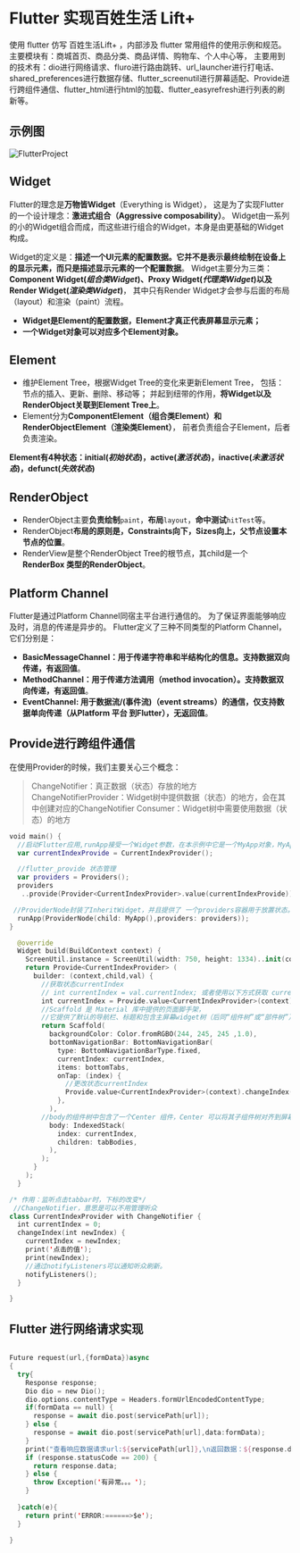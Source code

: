 # Flutter 实现百姓生活 Lift+

使用 flutter 仿写 百姓生活Lift+ ，内部涉及 flutter 常用组件的使用示例和规范。
主要模块有：商城首页、商品分类、商品详情、购物车、个人中心等，
主要用到的技术有：dio进行网络请求、fluro进行路由跳转、url_launcher进行打电话、shared_preferences进行数据存储、flutter_screenutil进行屏幕适配、Provide进行跨组件通信、flutter_html进行html的加载、flutter_easyrefresh进行列表的刷新等。

## 示例图

![FlutterProject](https://cdn.jsdelivr.net/gh/SunHui-Candy/Simg@tc/22img/FlutterProject.gif)


## Widget 

Flutter的理念是**万物皆Widget**（Everything is Widget），
这是为了实现Flutter的一个设计理念：**激进式组合（Aggressive composability）**。
Widget由一系列的小的Widget组合而成，而这些进行组合的Widget，本身是由更基础的Widget构成。

Widget的定义是：**描述一个UI元素的配置数据。它并不是表示最终绘制在设备上的显示元素，而只是描述显示元素的一个配置数据**。
Widget主要分为三类：**Component Widget(*组合类Widget*)、Proxy Widget(*代理类Widget*)以及Render Widget(*渲染类Widget*)**，
其中只有Render Widget才会参与后面的布局（layout）和渲染（paint）流程。

- **Widget是Element的配置数据，Element才真正代表屏幕显示元素；**
- **一个Widget对象可以对应多个Element对象。**

## Element 

- 维护Element Tree，根据Widget Tree的变化来更新Element Tree，
包括：节点的插入、更新、删除、移动等；
并起到纽带的作用，**将Widget以及RenderObject关联到Element Tree上**。
- Element分为**ComponentElement（组合类Element）和RenderObjectElement（渲染类Element）**，
 前者负责组合子Element，后者负责渲染。

**Element有4种状态：initial(*初始状态*)，active(*激活状态*)，inactive(*未激活状态*)，defunct(*失效状态*)**

## RenderObject 

- RenderObject主要**负责绘制**`paint`，**布局**`layout`，**命中测试**`hitTest`等。
- RenderObject**布局的原则是，Constraints向下，Sizes向上，父节点设置本节点的位置**。
- RenderView是整个RenderObject Tree的根节点，其child是一个 **RenderBox 类型的RenderObject**。

## Platform Channel

Flutter是通过Platform Channel同宿主平台进行通信的。
为了保证界面能够响应及时，消息的传递是异步的。
Flutter定义了三种不同类型的Platform Channel，它们分别是：
- **BasicMessageChannel：用于传递字符串和半结构化的信息。支持数据双向传递，有返回值**。
- **MethodChannel：用于传递方法调用（method invocation）。支持数据双向传递，有返回值**。
- **EventChannel: 用于数据流/(事件流)（event streams）的通信，仅支持数据单向传递（从Platform 平台 到Flutter），无返回值**。

## Provide进行跨组件通信

在使用Provider的时候，我们主要关心三个概念：
   >ChangeNotifier：真正数据（状态）存放的地方
    ChangeNotifierProvider：Widget树中提供数据（状态）的地方，会在其中创建对应的ChangeNotifier
    Consumer：Widget树中需要使用数据（状态）的地方
    
``` Swift
void main() {
  //启动Flutter应用,runApp接受一个Widget参数，在本示例中它是一个MyApp对象，MyApp()是Flutter应用的根组件
  var currentIndexProvide = CurrentIndexProvider();

  //flutter_provide 状态管理
  var providers = Providers();
  providers
   ..provide(Provider<CurrentIndexProvider>.value(currentIndexProvide))

 //ProviderNode封装了InheritWidget，并且提供了 一个providers容器用于放置状态。
  runApp(ProviderNode(child: MyApp(),providers: providers));
}

  @override
  Widget build(BuildContext context) {
    ScreenUtil.instance = ScreenUtil(width: 750, height: 1334)..init(context);
    return Provide<CurrentIndexProvider> (
      builder: (context,child,val) {
        //获取状态currentIndex
        // int currentIndex = val.currentIndex; 或者使用以下方式获取 currentIndex
        int currentIndex = Provide.value<CurrentIndexProvider>(context).currentIndex;
        //Scaffold 是 Material 库中提供的页面脚手架，
        //它提供了默认的导航栏、标题和包含主屏幕widget树（后同“组件树”或“部件树”）的body属性，组件树可以很复杂
        return Scaffold(
          backgroundColor: Color.fromRGBO(244, 245, 245 ,1.0),
          bottomNavigationBar: BottomNavigationBar(
            type: BottomNavigationBarType.fixed,
            currentIndex: currentIndex,
            items: bottomTabs,
            onTap: (index) {
              //更改状态currentIndex
              Provide.value<CurrentIndexProvider>(context).changeIndex(index);
            },
          ),
        //body的组件树中包含了一个Center 组件，Center 可以将其子组件树对齐到屏幕中心
          body: IndexedStack(
            index: currentIndex,
            children: tabBodies,
          ),
        );
      }
    );
  }

/* 作用：监听点击tabbar时，下标的改变*/
 //ChangeNotifier，意思是可以不用管理听众
class CurrentIndexProvider with ChangeNotifier {
  int currentIndex = 0;
  changeIndex(int newIndex) {
    currentIndex = newIndex;
    print('点击的值');
    print(newIndex);
    //通过notifyListeners可以通知听众刷新。
    notifyListeners();
  }

}

```

## Flutter 进行网络请求实现

``` Swift

Future request(url,{formData})async
{
  try{
    Response response;
    Dio dio = new Dio();
    dio.options.contentType = Headers.formUrlEncodedContentType;
    if(formData == null) {
      response = await dio.post(servicePath[url]);
    } else {
      response = await dio.post(servicePath[url],data:formData);
    }
    print("查看响应数据请求url:${servicePath[url]},\n返回数据：${response.data}");
    if (response.statusCode == 200) {
      return response.data;
    } else {
      throw Exception('有异常。。。');
    }
    
  }catch(e){
    return print('ERROR:======>$e');
  }

}

```